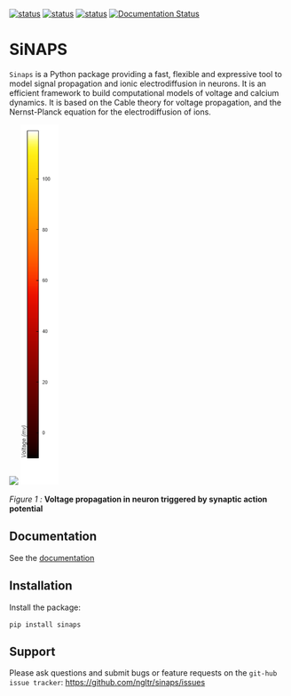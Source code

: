 [![status](https://joss.theoj.org/papers/d47fbf887ce21cf686a56bac1b36817e/status.svg)](https://joss.theoj.org/papers/d47fbf887ce21cf686a56bac1b36817e)
[![status](https://img.shields.io/pypi/v/sinaps?color=green)](https://pypi.org/project/SiNAPS/)
[![status](https://github.com/ngltr/sinaps/workflows/pytest/badge.svg)](https://github.com/ngltr/sinaps/actions/workflows/python-app.yml)
[![Documentation Status](https://readthedocs.org/projects/sinaps/badge/?version=latest)](https://sinaps.readthedocs.io/en/latest/?badge=latest)


# SiNAPS

`Sinaps` is a Python package providing a fast, flexible and expressive tool to model signal propagation and ionic electrodiffusion in neurons. It is an efficient framework to build computational models of voltage and calcium dynamics. It is based on the Cable theory for voltage propagation, and the Nernst-Planck equation for the electrodiffusion of ions.

<img src="docs/_static/bAP.gif" width="700" /> <img src="docs/_static/colorbar.png" height="650" />

*Figure 1 :*  **Voltage propagation in neuron triggered by synaptic action potential**

## Documentation

See the [documentation](http://sinaps.rtfd.io)

## Installation

Install the package:

    pip install sinaps


## Support

Please ask questions and submit bugs or feature requests on the
`git-hub issue tracker`: https://github.com/ngltr/sinaps/issues

